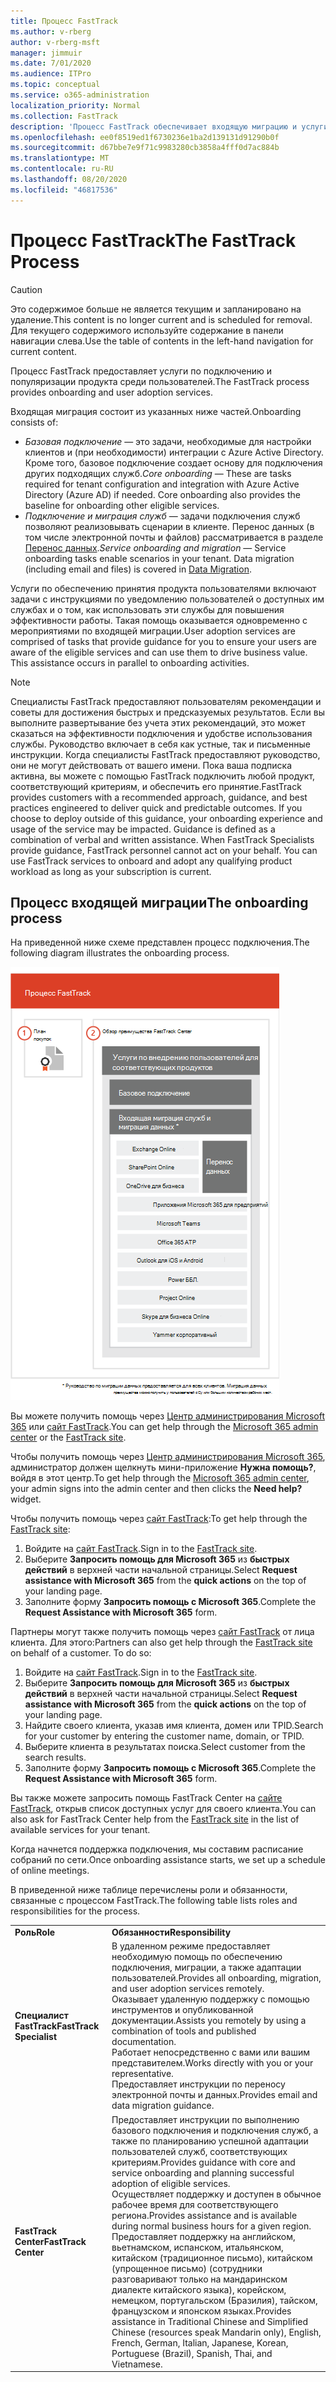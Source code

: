 ```yaml
---
title: Процесс FastTrack
ms.author: v-rberg
author: v-rberg-msft
manager: jimmuir
ms.date: 7/01/2020
ms.audience: ITPro
ms.topic: conceptual
ms.service: o365-administration
localization_priority: Normal
ms.collection: FastTrack
description: 'Процесс FastTrack обеспечивает входящую миграцию и услуги по популяризации продукта среди пользователей. '
ms.openlocfilehash: ee0f8519ed1f6730236e1ba2d139131d91290b0f
ms.sourcegitcommit: d67bbe7e9f71c9983280cb3858a4fff0d7ac884b
ms.translationtype: MT
ms.contentlocale: ru-RU
ms.lasthandoff: 08/20/2020
ms.locfileid: "46817536"
---
```

# <a name="the-fasttrack-process"></a><span data-ttu-id="f08b8-103">Процесс FastTrack</span><span class="sxs-lookup"><span data-stu-id="f08b8-103">The FastTrack Process</span></span>

> [!CAUTION]
> <span data-ttu-id="f08b8-104">Это содержимое больше не является текущим и запланировано на удаление.</span><span class="sxs-lookup"><span data-stu-id="f08b8-104">This content is no longer current and is scheduled for removal.</span></span> <span data-ttu-id="f08b8-105">Для текущего содержимого используйте содержание в панели навигации слева.</span><span class="sxs-lookup"><span data-stu-id="f08b8-105">Use the table of contents in the left-hand navigation for current content.</span></span>

<span data-ttu-id="f08b8-106">Процесс FastTrack предоставляет услуги по подключению и популяризации продукта среди пользователей.</span><span class="sxs-lookup"><span data-stu-id="f08b8-106">The FastTrack process provides onboarding and user adoption services.</span></span> 
  
<span data-ttu-id="f08b8-107">Входящая миграция состоит из указанных ниже частей.</span><span class="sxs-lookup"><span data-stu-id="f08b8-107">Onboarding consists of:</span></span>
  
- <span data-ttu-id="f08b8-p102">*Базовая подключение* — это задачи, необходимые для настройки клиентов и (при необходимости) интеграции с Azure Active Directory. Кроме того, базовое подключение создает основу для подключения других подходящих служб.</span><span class="sxs-lookup"><span data-stu-id="f08b8-p102">*Core onboarding* — These are tasks required for tenant configuration and integration with Azure Active Directory (Azure AD) if needed. Core onboarding also provides the baseline for onboarding other eligible services.</span></span> 
- <span data-ttu-id="f08b8-p103">*Подключение и миграция служб* — задачи подключения служб позволяют реализовывать сценарии в клиенте. Перенос данных (в том числе электронной почты и файлов) рассматривается в разделе [Перенос данных](O365-data-migration.md).</span><span class="sxs-lookup"><span data-stu-id="f08b8-p103">*Service onboarding and migration* — Service onboarding tasks enable scenarios in your tenant. Data migration (including email and files) is covered in [Data Migration](O365-data-migration.md).</span></span> 
    
<span data-ttu-id="f08b8-p104">Услуги по обеспечению принятия продукта пользователями включают задачи с инструкциями по уведомлению пользователей о доступных им службах и о том, как использовать эти службы для повышения эффективности работы. Такая помощь оказывается одновременно с мероприятиями по входящей миграции.</span><span class="sxs-lookup"><span data-stu-id="f08b8-p104">User adoption services are comprised of tasks that provide guidance for you to ensure your users are aware of the eligible services and can use them to drive business value. This assistance occurs in parallel to onboarding activities.</span></span>
  
> [!NOTE]
> <span data-ttu-id="f08b8-p105">Специалисты FastTrack предоставляют пользователям рекомендации и советы для достижения быстрых и предсказуемых результатов. Если вы выполните развертывание без учета этих рекомендаций, это может сказаться на эффективности подключения и удобстве использования службы. Руководство включает в себя как устные, так и письменные инструкции. Когда специалисты FastTrack предоставляют руководство, они не могут действовать от вашего имени. Пока ваша подписка активна, вы можете с помощью FastTrack подключить любой продукт, соответствующий критериям, и обеспечить его принятие.</span><span class="sxs-lookup"><span data-stu-id="f08b8-p105">FastTrack provides customers with a recommended approach, guidance, and best practices engineered to deliver quick and predictable outcomes. If you choose to deploy outside of this guidance, your onboarding experience and usage of the service may be impacted. Guidance is defined as a combination of verbal and written assistance. When FastTrack Specialists provide guidance, FastTrack personnel cannot act on your behalf. You can use FastTrack services to onboard and adopt any qualifying product workload as long as your subscription is current.</span></span> 
  
## <a name="the-onboarding-process"></a><span data-ttu-id="f08b8-119">Процесс входящей миграции</span><span class="sxs-lookup"><span data-stu-id="f08b8-119">The onboarding process</span></span>

<span data-ttu-id="f08b8-120">На приведенной ниже схеме представлен процесс подключения.</span><span class="sxs-lookup"><span data-stu-id="f08b8-120">The following diagram illustrates the onboarding process.</span></span>
  
![График использования преимущества подключения](media/o365-onboarding-timeline-m365-apps.png)
  
<span data-ttu-id="f08b8-122">Вы можете получить помощь через [Центр администрирования Microsoft 365](https://go.microsoft.com/fwlink/?linkid=2032704) или [сайт FastTrack](https://go.microsoft.com/fwlink/?linkid=780698).</span><span class="sxs-lookup"><span data-stu-id="f08b8-122">You can get help through the [Microsoft 365 admin center](https://go.microsoft.com/fwlink/?linkid=2032704) or the [FastTrack site](https://go.microsoft.com/fwlink/?linkid=780698).</span></span> 

<span data-ttu-id="f08b8-123">Чтобы получить помощь через [Центр администрирования Microsoft 365](https://go.microsoft.com/fwlink/?linkid=2032704), администратор должен щелкнуть мини-приложение **Нужна помощь?**, войдя в этот центр.</span><span class="sxs-lookup"><span data-stu-id="f08b8-123">To get help through the [Microsoft 365 admin center](https://go.microsoft.com/fwlink/?linkid=2032704), your admin signs into the admin center and then clicks the **Need help?** widget.</span></span> 

<span data-ttu-id="f08b8-124">Чтобы получить помощь через [сайт FastTrack](https://go.microsoft.com/fwlink/?linkid=780698):</span><span class="sxs-lookup"><span data-stu-id="f08b8-124">To get help through the [FastTrack site](https://go.microsoft.com/fwlink/?linkid=780698):</span></span> 
1.    <span data-ttu-id="f08b8-125">Войдите на [сайт FastTrack](https://go.microsoft.com/fwlink/?linkid=780698).</span><span class="sxs-lookup"><span data-stu-id="f08b8-125">Sign in to the [FastTrack site](https://go.microsoft.com/fwlink/?linkid=780698).</span></span> 
2.    <span data-ttu-id="f08b8-126">Выберите **Запросить помощь для Microsoft 365** из **быстрых действий** в верхней части начальной страницы.</span><span class="sxs-lookup"><span data-stu-id="f08b8-126">Select **Request assistance with Microsoft 365** from the **quick actions** on the top of your landing page.</span></span>
3.    <span data-ttu-id="f08b8-127">Заполните форму **Запросить помощь с Microsoft 365**.</span><span class="sxs-lookup"><span data-stu-id="f08b8-127">Complete the **Request Assistance with Microsoft 365** form.</span></span>
  
<span data-ttu-id="f08b8-p106">Партнеры могут также получить помощь через [сайт FastTrack](https://go.microsoft.com/fwlink/?linkid=780698) от лица клиента. Для этого:</span><span class="sxs-lookup"><span data-stu-id="f08b8-p106">Partners can also get help through the [FastTrack site](https://go.microsoft.com/fwlink/?linkid=780698) on behalf of a customer. To do so:</span></span>
1.    <span data-ttu-id="f08b8-130">Войдите на [сайт FastTrack](https://go.microsoft.com/fwlink/?linkid=780698).</span><span class="sxs-lookup"><span data-stu-id="f08b8-130">Sign in to the [FastTrack site](https://go.microsoft.com/fwlink/?linkid=780698).</span></span> 
2.    <span data-ttu-id="f08b8-131">Выберите **Запросить помощь для Microsoft 365** из **быстрых действий** в верхней части начальной страницы.</span><span class="sxs-lookup"><span data-stu-id="f08b8-131">Select **Request assistance with Microsoft 365** from the **quick actions** on the top of your landing page.</span></span>
3.    <span data-ttu-id="f08b8-132">Найдите своего клиента, указав имя клиента, домен или TPID.</span><span class="sxs-lookup"><span data-stu-id="f08b8-132">Search for your customer by entering the customer name, domain, or TPID.</span></span>
4.    <span data-ttu-id="f08b8-133">Выберите клиента в результатах поиска.</span><span class="sxs-lookup"><span data-stu-id="f08b8-133">Select customer from the search results.</span></span>
5.    <span data-ttu-id="f08b8-134">Заполните форму **Запросить помощь с Microsoft 365**.</span><span class="sxs-lookup"><span data-stu-id="f08b8-134">Complete the **Request Assistance with Microsoft 365** form.</span></span>
  
 <span data-ttu-id="f08b8-135">Вы также можете запросить помощь FastTrack Center на [сайте FastTrack](https://go.microsoft.com/fwlink/?linkid=780698), открыв список доступных услуг для своего клиента.</span><span class="sxs-lookup"><span data-stu-id="f08b8-135">You can also ask for FastTrack Center help from the [FastTrack site](https://go.microsoft.com/fwlink/?linkid=780698) in the list of available services for your tenant.</span></span> 
    
 <span data-ttu-id="f08b8-136">Когда начнется поддержка подключения, мы составим расписание собраний по сети.</span><span class="sxs-lookup"><span data-stu-id="f08b8-136">Once onboarding assistance starts, we set up a schedule of online meetings.</span></span>

<span data-ttu-id="f08b8-137">В приведенной ниже таблице перечислены роли и обязанности, связанные с процессом FastTrack.</span><span class="sxs-lookup"><span data-stu-id="f08b8-137">The following table lists roles and responsibilities for the process.</span></span>
    
|||
|:-----|:-----|
|<span data-ttu-id="f08b8-138">**Роль**</span><span class="sxs-lookup"><span data-stu-id="f08b8-138">**Role**</span></span> <br/> |<span data-ttu-id="f08b8-139">**Обязанности**</span><span class="sxs-lookup"><span data-stu-id="f08b8-139">**Responsibility**</span></span> <br/> |
|<span data-ttu-id="f08b8-140">**Специалист FastTrack**</span><span class="sxs-lookup"><span data-stu-id="f08b8-140">**FastTrack Specialist**</span></span> <br/> |<span data-ttu-id="f08b8-141">В удаленном режиме предоставляет необходимую помощь по обеспечению подключения, миграции, а также адаптации пользователей.</span><span class="sxs-lookup"><span data-stu-id="f08b8-141">Provides all onboarding, migration, and user adoption services remotely.</span></span>  <br/> <span data-ttu-id="f08b8-142">Оказывает удаленную поддержку с помощью инструментов и опубликованной документации.</span><span class="sxs-lookup"><span data-stu-id="f08b8-142">Assists you remotely by using a combination of tools and published documentation.</span></span> <br/> <span data-ttu-id="f08b8-143">Работает непосредственно с вами или вашим представителем.</span><span class="sxs-lookup"><span data-stu-id="f08b8-143">Works directly with you or your representative.</span></span> <br/> <span data-ttu-id="f08b8-144">Предоставляет инструкции по переносу электронной почты и данных.</span><span class="sxs-lookup"><span data-stu-id="f08b8-144">Provides email and data migration guidance.</span></span>|
|<span data-ttu-id="f08b8-145">**FastTrack Center**</span><span class="sxs-lookup"><span data-stu-id="f08b8-145">**FastTrack Center**</span></span>  <br/> |<span data-ttu-id="f08b8-146">Предоставляет инструкции по выполнению базового подключения и подключения служб, а также по планированию успешной адаптации пользователей служб, соответствующих критериям.</span><span class="sxs-lookup"><span data-stu-id="f08b8-146">Provides guidance with core and service onboarding and planning successful adoption of eligible services.</span></span>  <br/> <span data-ttu-id="f08b8-147">Осуществляет поддержку и доступен в обычное рабочее время для соответствующего региона.</span><span class="sxs-lookup"><span data-stu-id="f08b8-147">Provides assistance and is available during normal business hours for a given region.</span></span> <br/> <span data-ttu-id="f08b8-148">Предоставляет поддержку на английском, вьетнамском, испанском, итальянском, китайском (традиционное письмо), китайском (упрощенное письмо) (сотрудники разговаривают только на мандаринском диалекте китайского языка), корейском, немецком, португальском (Бразилия), тайском, французском и японском языках.</span><span class="sxs-lookup"><span data-stu-id="f08b8-148">Provides assistance in Traditional Chinese and Simplified Chinese (resources speak Mandarin only), English, French, German, Italian, Japanese, Korean, Portuguese (Brazil), Spanish, Thai, and Vietnamese.</span></span>|
